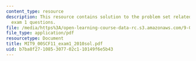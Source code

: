 ```yaml
---
content_type: resource
description: This resource contains solution to the problem set related to 2010 practice
  exam 1 questions.
file: /media/https%3A/open-learning-course-data-rc.s3.amazonaws.com/9-00sc-introduction-to-psychology-fall-2011/b7ba8f271085307702c110149f6e5b43_MIT9_00SCF11_exam1_2010sol.pdf
file_type: application/pdf
resourcetype: Document
title: MIT9_00SCF11_exam1_2010sol.pdf
uid: b7ba8f27-1085-3077-02c1-10149f6e5b43
---
```

